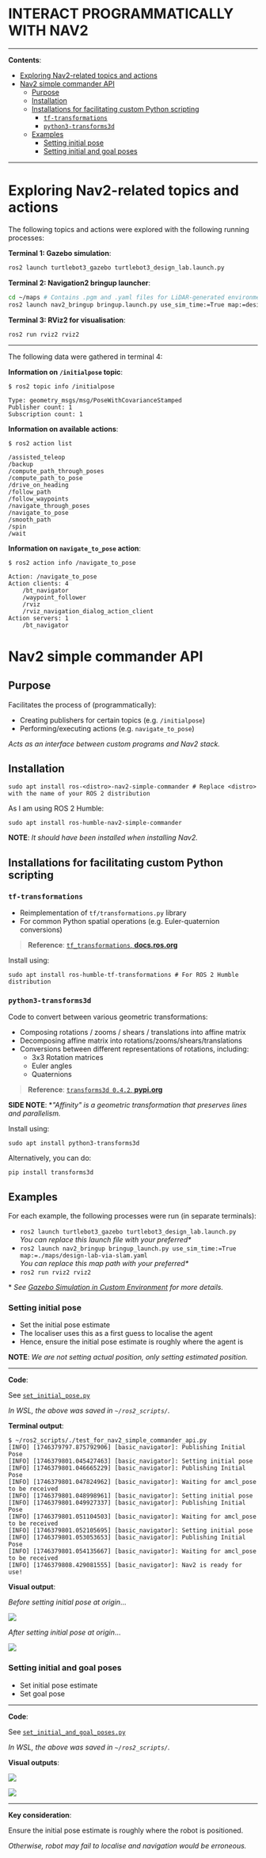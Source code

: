 <h1>INTERACT PROGRAMMATICALLY WITH NAV2</h1>

---

**Contents**:

- [Exploring Nav2-related topics and actions](#exploring-nav2-related-topics-and-actions)
- [Nav2 simple commander API](#nav2-simple-commander-api)
	- [Purpose](#purpose)
	- [Installation](#installation)
	- [Installations for facilitating custom Python scripting](#installations-for-facilitating-custom-python-scripting)
		- [`tf-transformations`](#tf-transformations)
		- [`python3-transforms3d`](#python3-transforms3d)
	- [Examples](#examples)
		- [Setting initial pose](#setting-initial-pose)
		- [Setting initial and goal poses](#setting-initial-and-goal-poses)

---

# Exploring Nav2-related topics and actions
The following topics and actions were explored with the following running processes:

**Terminal 1: Gazebo simulation**:

```sh
ros2 launch turtlebot3_gazebo turtlebot3_design_lab.launch.py
```

**Terminal 2: Navigation2 bringup launcher**:

```sh
cd ~/maps # Contains .pgm and .yaml files for LiDAR-generated environment maps
ros2 launch nav2_bringup bringup.launch.py use_sim_time:=True map:=design-lab-via-slam.yaml
```

**Terminal 3: RViz2 for visualisation**:

```
ros2 run rviz2 rviz2
```

---

The following data were gathered in terminal 4:

**Information on `/initialpose` topic**:

```
$ ros2 topic info /initialpose

Type: geometry_msgs/msg/PoseWithCovarianceStamped
Publisher count: 1
Subscription count: 1
```

**Information on available actions**:

```
$ ros2 action list

/assisted_teleop
/backup
/compute_path_through_poses
/compute_path_to_pose
/drive_on_heading
/follow_path
/follow_waypoints
/navigate_through_poses
/navigate_to_pose
/smooth_path
/spin
/wait
```

**Information on `navigate_to_pose` action**:

```
$ ros2 action info /navigate_to_pose

Action: /navigate_to_pose
Action clients: 4
    /bt_navigator
    /waypoint_follower
    /rviz
    /rviz_navigation_dialog_action_client
Action servers: 1
    /bt_navigator
```

# Nav2 simple commander API
## Purpose
Facilitates the process of (programmatically):

- Creating publishers for certain topics (e.g. `/initialpose`)
- Performing/executing actions (e.g. `navigate_to_pose`)

*Acts as an interface between custom programs and Nav2 stack.*

## Installation
```
sudo apt install ros-<distro>-nav2-simple-commander # Replace <distro> with the name of your ROS 2 distribution
```

As I am using ROS 2 Humble:

```
sudo apt install ros-humble-nav2-simple-commander
```

**NOTE**: *It should have been installed when installing Nav2.*

## Installations for facilitating custom Python scripting
### `tf-transformations`
- Reimplementation of `tf/transformations.py` library
- For common Python spatial operations (e.g. Euler-quaternion conversions)
 
> **Reference**: [`tf_transformations`, **docs.ros.org**](https://docs.ros.org/en/ros2_packages/humble/api/tf_transformations/)

Install using:

```
sudo apt install ros-humble-tf-transformations # For ROS 2 Humble distribution
```

### `python3-transforms3d`
Code to convert between various geometric transformations:

- Composing rotations / zooms / shears / translations into affine matrix
- Decomposing affine matrix into rotations/zooms/shears/translations
- Conversions between different representations of rotations, including:
	- 3x3 Rotation matrices
	- Euler angles
	- Quaternions

> **Reference**: [`transforms3d 0.4.2`, **pypi.org**](https://pypi.org/project/transforms3d/)

**SIDE NOTE**: **"Affinity" is a geometric transformation that preserves lines and parallelism.*

Install using:

```
sudo apt install python3-transforms3d
```

Alternatively, you can do:

```
pip install transforms3d
```

## Examples
For each example, the following processes were run (in separate terminals):

- `ros2 launch turtlebot3_gazebo turtlebot3_design_lab.launch.py` <br> *You can replace this launch file with your preferred\**
- `ros2 launch nav2_bringup bringup_launch.py use_sim_time:=True map:=./maps/design-lab-via-slam.yaml` <br> *You can replace this map path with your preferred\**
- `ros2 run rviz2 rviz2`

\* *See [Gazebo Simulation in Custom Environment](./gazebo-simulation-in-custom-environment_using_turtlebot3.md) for more details.*

### Setting initial pose
- Set the initial pose estimate
- The localiser uses this as a first guess to localise the agent
- Hence, ensure the initial pose estimate is roughly where the agent is

**NOTE**: *We are not setting actual position, only setting estimated position.*

---

**Code**:

See [`set_initial_pose.py`](../scripts/interact-programmatically-with-nav2/set_initial_pose.py)

*In WSL, the above was saved in `~/ros2_scripts/`.*

**Terminal output**:

```
$ ~/ros2_scripts/./test_for_nav2_simple_commander_api.py
[INFO] [1746379797.875792906] [basic_navigator]: Publishing Initial Pose
[INFO] [1746379801.045427463] [basic_navigator]: Setting initial pose
[INFO] [1746379801.046665229] [basic_navigator]: Publishing Initial Pose
[INFO] [1746379801.047824962] [basic_navigator]: Waiting for amcl_pose to be received
[INFO] [1746379801.048998961] [basic_navigator]: Setting initial pose
[INFO] [1746379801.049927337] [basic_navigator]: Publishing Initial Pose
[INFO] [1746379801.051104503] [basic_navigator]: Waiting for amcl_pose to be received
[INFO] [1746379801.052105695] [basic_navigator]: Setting initial pose
[INFO] [1746379801.053053653] [basic_navigator]: Publishing Initial Pose
[INFO] [1746379801.054135667] [basic_navigator]: Waiting for amcl_pose to be received
[INFO] [1746379808.429081555] [basic_navigator]: Nav2 is ready for use!
```

**Visual output**:

*Before setting initial pose at origin*...

![](../media/before-setting-initial-pose-at-origin.png)

*After setting initial pose at origin*...

![](../media/after-setting-initial-pose-at-origin.png)

### Setting initial and goal poses
- Set initial pose estimate
- Set goal pose

---

**Code**:

See [`set_initial_and_goal_poses.py`](../scripts/interact-programmatically-with-nav2/set_initial_and_goal_poses.py)

*In WSL, the above was saved in `~/ros2_scripts/`.*

**Visual outputs**:

![](../media/navigation-after-setting-initial-and-goal-poses--1.png)

![](../media/navigation-after-setting-initial-and-goal-poses--2.png)

---

**Key consideration**:

Ensure the initial pose estimate is roughly where the robot is positioned.

*Otherwise, robot may fail to localise and navigation would be erroneous.*
